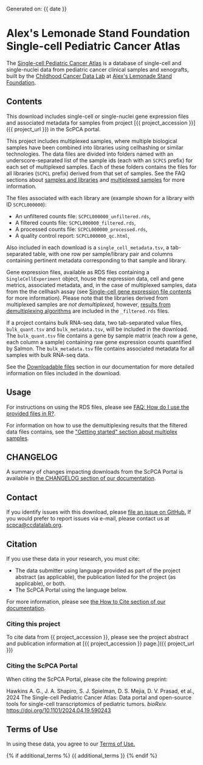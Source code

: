Generated on: {{ date }}

# Alex's Lemonade Stand Foundation Single-cell Pediatric Cancer Atlas

The [Single-cell Pediatric Cancer Atlas](https://scpca.alexslemonade.org) is a database of single-cell and single-nuclei data from pediatric cancer clinical samples and xenografts, built by the [Childhood Cancer Data Lab](https://www.ccdatalab.org/) at [Alex's Lemonade Stand Foundation](https://www.alexslemonade.org/).

## Contents

This download includes single-cell or single-nuclei gene expression files and associated metadata for samples from project [{{ project_accession }}]({{ project_url }}) in the ScPCA portal.

This project includes multiplexed samples, where multiple biological samples have been combined into libraries using cellhashing or similar technologies.
The data files are divided into folders named with an underscore-separated list of the sample ids (each with an `SCPCS` prefix) for each set of multiplexed samples.
Each of these folders contains the files for all libraries (`SCPCL` prefix) derived from that set of samples.
See the FAQ sections about [samples and libraries](https://scpca.readthedocs.io/en/stable/faq.html#what-is-the-difference-between-samples-and-libraries) and [multiplexed samples](https://scpca.readthedocs.io/en/stable/faq.html#what-is-a-multiplexed-sample) for more information.

The files associated with each library are (example shown for a library with ID `SCPCL000000`):
- An unfiltered counts file: `SCPCL000000_unfiltered.rds`,
- A filtered counts file: `SCPCL000000_filtered.rds`,
- A processed counts file: `SCPCL000000_processed.rds`,
- A quality control report: `SCPCL000000_qc.html`,

Also included in each download is a `single_cell_metadata.tsv`, a tab-separated table, with one row per sample/library pair and columns containing pertinent metadata corresponding to that sample and library.

Gene expression files, available as RDS files containing a `SingleCellExperiment` object, house the expression data, cell and gene metrics, associated metadata, and, in the case of multiplexed samples, data from the the cellhash assay (see [Single-cell gene expression file contents](https://scpca.readthedocs.io/en/stable/sce_file_contents.html) for more information).
Please note that the libraries derived from multiplexed samples are _not demultiplexed_, however, [results from demultiplexing algorithms](https://scpca.readthedocs.io/en/stable/sce_file_contents.html#additional-singlecellexperiment-components-for-multiplexed-libraries) are included in the `_filtered.rds` files.

If a project contains bulk RNA-seq data, two tab-separated value files, `bulk_quant.tsv` and `bulk_metadata.tsv`, will be included in the download.
The `bulk_quant.tsv` file contains a gene by sample matrix (each row a gene, each column a sample) containing raw gene expression counts quantified by Salmon.
The `bulk_metadata.tsv` file contains associated metadata for all samples with bulk RNA-seq data.

See the [Downloadable files](https://scpca.readthedocs.io/en/stable/download_files.html) section in our documentation for more detailed information on files included in the download.

## Usage

For instructions on using the RDS files, please see [FAQ: How do I use the provided files in R?](https://scpca.readthedocs.io/en/stable/faq.html#how-do-i-use-the-provided-rds-files-in-r).

For information on how to use the demultiplexing results that the filtered data files contains, see the ["Getting started" section about multiplex samples](https://scpca.readthedocs.io/en/stable/getting_started.html#special-considerations-for-multiplexed-samples).

## CHANGELOG

A summary of changes impacting downloads from the ScPCA Portal is available in [the CHANGELOG section of our documentation](https://scpca.readthedocs.io/en/stable/CHANGELOG.html).


## Contact

If you identify issues with this download, please [file an issue on GitHub.](https://github.com/AlexsLemonade/scpca-portal/issues/new) If you would prefer to report issues via e-mail, please contact us at [scpca@ccdatalab.org](mailto:scpca@ccdatalab.org).

## Citation

If you use these data in your research, you must cite:

- The data submitter using language provided as part of the project abstract (as applicable), the publication listed for the project (as applicable), or both.
- The ScPCA Portal using the language below.

For more information, please see [the How to Cite section of our documentation](https://scpca.readthedocs.io/en/stable/citation.html).

### Citing this project

To cite data from {{ project_accession }}, please see the project abstract and publication information at [{{ project_accession }} page.]({{ project_url }})

### Citing the ScPCA Portal

When citing the ScPCA Portal, please cite the following preprint:

Hawkins A. G., J. A. Shapiro, S. J. Spielman, D. S. Mejia, D. V. Prasad, et al., 2024 The Single-cell Pediatric Cancer Atlas: Data portal and open-source tools for single-cell transcriptomics of pediatric tumors. _bioRxiv._ https://doi.org/10.1101/2024.04.19.590243

## Terms of Use

In using these data, you agree to our [Terms of Use.](https://scpca.alexslemonade.org/terms-of-use)

{% if additional_terms %}
{{ additional_terms }}
{% endif %}
